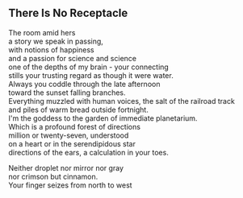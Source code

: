 There Is No Receptacle
----------------------
The room amid hers  
a story we speak in passing,  
with notions of happiness  
and a passion for science and science  
one of the depths of my brain - your connecting  
stills your trusting regard as though it were water.  
Always you coddle through the late afternoon  
toward the sunset falling branches.  
Everything muzzled with human voices, the salt of the railroad track  
and piles of warm bread outside fortnight.  
I'm the goddess to the garden of immediate planetarium.  
Which is a profound forest of directions  
million or twenty-seven, understood  
on a heart or in the serendipidous star  
directions of the ears, a calculation in your toes.  
  
Neither droplet nor mirror nor gray  
nor crimson but cinnamon.  
Your finger seizes from north to west  
